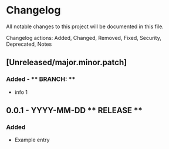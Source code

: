 # Changelog
All notable changes to this project will be documented in this file.

Changelog actions: Added, Changed, Removed, Fixed, Security, Deprecated, Notes

## [Unreleased/major.minor.patch]
### Added - ** BRANCH: <name> **
- info 1

## 0.0.1 - YYYY-MM-DD ** RELEASE **
### Added
- Example entry


